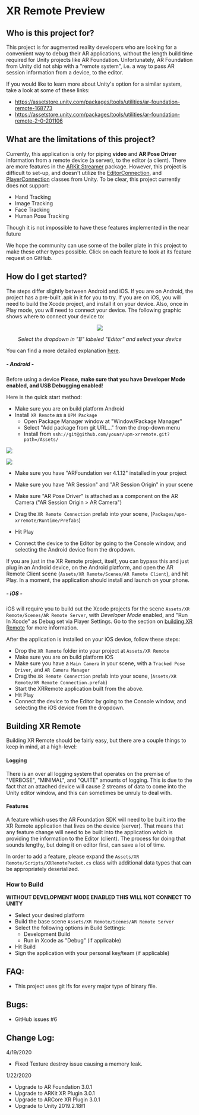 # XR Remote Preview

## Who is this project for?

This project is for augmented reality developers who are looking for a convenient way to debug their AR applications, without the length build time required for Unity projects like AR Foundation. Unfortunately, AR Foundation from Unity did not ship with a "remote system", i.e. a way to pass AR session information from a device, to the editor.

If you would like to learn more about Unity's option for a similar system, take a look at some of these links: 
* https://assetstore.unity.com/packages/tools/utilities/ar-foundation-remote-168773
* https://assetstore.unity.com/packages/tools/utilities/ar-foundation-remote-2-0-201106

## What are the limitations of this project? 

Currently, this application is only for piping **video** and **AR Pose Driver** information from a remote device (a server), to the editor (a client). There are more features in the [ARKit Streamer](https://github.com/asus4/ARKitStreamer) package. However, this project is difficult to set-up, and doesn't utilize the [EditorConnection](https://docs.unity3d.com/ScriptReference/Networking.PlayerConnection.EditorConnection.html), and [PlayerConnection](https://docs.unity3d.com/ScriptReference/Networking.PlayerConnection.PlayerConnection.html) classes from Unity. To be clear, this project currently does not support: 

* Hand Tracking
* Image Tracking
* Face Tracking
* Human Pose Tracking

Though it is not impossible to have these features implemented in the near future

We hope the community can use some of the boiler plate in this project to make these other types possible. Click on each feature to look at its feature request on GitHub. 

## How do I get started? 

The steps differ slightly between Android and iOS. If you are on Android, the project has a pre-built .apk in it for you to try. If you are on iOS, you will need to build the Xcode project, and install it on your device. Also, once in Play mode, you will need to connect your device. The following graphic shows where to connect your device to:

<p align="center">
        <img src="https://user-images.githubusercontent.com/8175726/202572291-ccbc2df5-c336-4374-a7ae-6b437aa7cfa7.png">
</p>
<p align="center">
        <em>Select the dropdown in "B" labeled "Editor" and select your device</em>
</p>

You can find a more detailed explanation [here](https://docs.unity3d.com/Manual/Console.html).

##### - Android -

Before using a device **Please, make sure that you have Developer Mode enabled, and USB Debugging enabled**!

Here is the quick start method: 

* Make sure you are on build platform Android
* Install `XR Remote` as a `UPM Package`
	* Open Package Manager window at "Window/Package Manager"
	* Select "Add package from git URL..." from the drop-down menu
	* Install from `ssh://git@github.com/youar/upm-xrremote.git?path=/Assets/`

<p align="left">
        <img src="https://user-images.githubusercontent.com/8175726/202574695-af00b094-efee-44f6-84e4-d41e344fe28f.png">
</p>
<p align="left">
        <img src="https://user-images.githubusercontent.com/8175726/202574718-0f370959-d60c-4904-8bd9-6f949ca7824f.png">
</p>

* Make sure you have "ARFoundation ver 4.1.12" installed in your project
* Make sure you have "AR Session" and "AR Session Origin" in your scene
* Make sure "AR Pose Driver" is attached as a component on the AR Camera ("AR Session Origin > AR Camera")
* Drag the `XR Remote Connection` prefab into your scene, (`Packages/upm-xrremote/Runtime/Prefabs`)

* Hit Play
* Connect the device to the Editor by going to the Console window, and selecting the Android device from the dropdown. 

If you are just in the XR Remote project, itself, you can bypass this and just plug in an Android device, on the Android platform, and open the AR Remote Client scene (`Assets/XR Remote/Scenes/AR Remote Client`), and hit Play. In a moment, the application should install and launch on your phone.

##### - iOS -

iOS will require you to build out the Xcode projects for the scene `Assets/XR Remote/Scenes/AR Remote Server`, with _Developer Mode_ enabled, and "Run In Xcode" as Debug set via Player Settings. Go to the section on [building XR Remote](#building_xrremote) for more information.

After the application is installed on your iOS device, follow these steps: 

* Drop the `XR Remote` folder into your project at `Assets/XR Remote`
* Make sure you are on build platform iOS
* Make sure you have a `Main Camera` in your scene, with a `Tracked Pose Driver`, and `AR Camera Manager`
* Drag the `XR Remote Connection` prefab into your scene, (`Assets/XR Remote/XR Remote Connection.prefab`)
* Start the XRRemote application built from the above.
* Hit Play
* Connect the device to the Editor by going to the Console window, and selecting the iOS device from the dropdown. 

<a name="building_xrremote"></a>
## Building XR Remote

Building XR Remote should be fairly easy, but there are a couple things to keep in mind, at a high-level:

#### Logging

There is an over all logging system that operates on the premise of "VERBOSE", "MINIMAL", and "QUITE" amounts of logging. This is due to the fact that an attached device will cause 2 streams of data to come into the Unity editor window, and this can sometimes be unruly to deal with. 

#### Features

A feature which uses the AR Foundation SDK will need to be built into the XR Remote application that lives on the device (server). That means that any feature change will need to be built into the application which is providing the information to the Editor (client). The process for doing that sounds lengthy, but doing it on editor first, can save a lot of time. 

In order to add a feature, please expand the `Assets/XR Remote/Scripts/XRRemotePacket.cs` class with additional data types that can be appropriately deserialized. 

### How to Build

**WITHOUT DEVELOPMENT MODE ENABLED THIS WILL NOT CONNECT TO UNITY**

* Select your desired platform
* Build the base scene `Assets/XR Remote/Scenes/AR Remote Server`
* Select the following options in Build Settings: 
	* Development Build
	* Run in Xcode as "Debug" (if applicable)
* Hit Build
* Sign the application with your personal key/team (if applicable)

## FAQ:

* This project uses git lfs for every major type of binary file.

## Bugs: 

* GitHub issues #6 

## Change Log:
4/19/2020
* Fixed Texture destroy issue causing a memory leak.

1/22/2020
* Upgrade to AR Foundation 3.0.1
* Upgrade to ARKit XR Plugin 3.0.1
* Upgrade to ARCore XR Plugin 3.0.1
* Upgrade to Unity 2019.2.18f1

